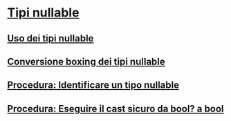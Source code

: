 # [Tipi nullable](index.md)
## [Uso dei tipi nullable](using-nullable-types.md)
## [Conversione boxing dei tipi nullable](boxing-nullable-types.md)
## [Procedura: Identificare un tipo nullable](how-to-identify-a-nullable-type.md)
## [Procedura: Eseguire il cast sicuro da bool? a bool](how-to-safely-cast-from-bool-to-bool.md)
